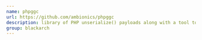 ```yaml
---
name: phpggc
url: https://github.com/ambionics/phpggc
description: library of PHP unserialize() payloads along with a tool to generate them, from command line or programmatically. URL : https://github.com/ambionics/phpggc Groups : blackarch blackarch-webapp blackarch-exploitation
group: blackarch
---
```

